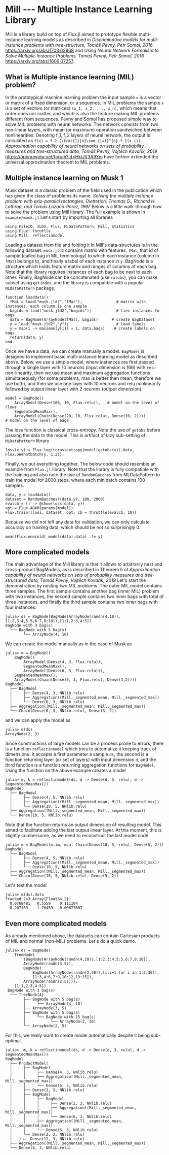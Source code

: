 # Mill --- Multiple Instance Learning Library
 Mill is a library build on top of Flux.jl aimed to prototype flexible multi-instance learning models as described in *Discriminative models for multi-instance problems with tree-structure, Tomáš Pevný, Petr Somol, 2016* https://arxiv.org/abs/1703.02868 and *Using Neural Network Formalism to Solve Multiple-Instance Problems, Tomáš Pevný, Petr Somol, 2016* https://arxiv.org/abs/1609.07257. 
 ## What is Multiple instance learning (MIL) problem?
 In the prototypical machine learning problem the input sample `x` is a vector or matrix of a fixed dimension, or a sequence. In MIL problems the sample `x` is a set of vectors (or matrices) `(x_1, x_2, ..., x_n)`, which means that order does not matter, and which is also the feature making MIL problems different from sequences.
 Pevny and Somol has proposed simple way to solve MIL problems with neural networks. The network consists from two non-linear layers, with mean (or maximum) operation sandwiched between nonlinearities. Denoting f_1, f_2 layers of neural network, the output is calculated as ``f(x) = f_2 (\frac{1}{n}\sum_{i=1}^{n} f_1(x_i))``. *Approximation capability of neural networks on sets of probability measures and tree-structured data, Tomáš Pevný, Vojtěch Kovařík, 2019* https://openreview.net/forum?id=HklJV3A9Ym have further extended the universal approximation theorem to MIL problems.
 ## Multiple instance learning on Musk 1
Musk dataset is a classic problem of the field used in the publication which has given the class of problems its name. *Solving the multiple instance problem with axis-parallel rectangles, Dietterich, Thomas G., Richard H. Lathrop, and Tomás Lozano-Pérez, 1997*
 Below is a little walk-through how to solve the problem using Mill library. The full example is shown in `example/musk.jl`
 Let's start by importing all libraries
```
using FileIO, JLD2, Flux, MLDataPattern, Mill, Statistics
using Flux: throttle
using Mill: reflectinmodel
```
 Loading a dataset from file and folding it in Mill's data-structures is in the following dataset. `musk.jld2` contains matrix with features, `fMat`, that id of sample (called bag in MIL terminology) to which each instance (column in `fMat`) belongs to, and finally a label of each instance in `y`. 
BagNode is a structure which holds feature matrix and ranges of columns of each bag. Note that the library requires instances of each bag to be next to each other. Finally, BagNode can be concatenated (use `catobs`), you can make subset using `getindex`, and the library is compatible with a popular `MLDataPattern` package,
```
function loaddata()
  fMat = load("musk.jld2","fMat");               # matrix with instances, each column is one sample
  bagids = load("musk.jld2","bagids");           # ties instances to bags
  data = BagNode(ArrayNode(fMat), bagids)      # create BagDataset
  y = load("musk.jld2","y");                     # load labels
  y = map(i -> maximum(y[i]) + 1, data.bags)    # create labels on bags
  return(data, y)
end
```
 Once we have a data, we can create manually a model. `BagModel` is designed to implement basic multi-instance learning model as described above. Below, we use a simple model, where instances are first passed through a single layer with 10 neurons (input dimension is 166) with `relu` non-linearity, then we use mean and maximum aggregation functions simultaneously (for some problems, max is better then mean, therefore we use both), and then we use one layer with 10 neurons and relu nonlinearity followed by output linear layer with 2 neurons (output dimension).
```
model = BagModel(
    ArrayModel(Dense(166, 10, Flux.relu)),   # model on the level of Flows
    SegmentedMeanMax(),
    ArrayModel(Chain(Dense(20, 10, Flux.relu), Dense(10, 2))))         # model on the level of bags
```
 The loss function is classical cross-entropy. Note the use of `getobs` before passing the data to the model. This is artifact of lazy sub-setting  of `MLDataPattern` library
```
loss(x,y) = Flux.logitcrossentropy(model(getobs(x)).data, Flux.onehotbatch(y, 1:2));
```
 Finally, we put everything together. The below code should resemble an example from `Flux.jl` library. Note that the library is fully compatible with the training and also note the use of `RandomBatches` from MLDataPattern to train the model for 2000 steps, where each minibatch contains 100 samples.
 ```
data, y = loaddata()
dataset = RandomBatches((data,y), 100, 2000)
evalcb = () -> @show(loss(data, y))
opt = Flux.ADAM(params(model))
Flux.train!(loss, dataset, opt, cb = throttle(evalcb, 10))
```
 
Because we did not left any data for validation, we can only calculate accuracy on training data, which should be not so surprisingly 0.
 ```
mean(Flux.onecold( model(data).data) .!= y)
```
 ## More complicated models
The main advantage of the Mill library is that it allows to arbitrarily nest and cross-product  BagModels, as is described in Theorem 5 of *Approximation capability of neural networks on sets of probability measures and tree-structured data, Tomáš Pevný, Vojtěch Kovařík, 2019*
 Let's start the demonstration by nesting two MIL problems. The outer MIL model contains three samples. The first sample contains another bag (inner MIL) problem with two instances, the second sample contains two inner bags with total of three instances, and finally the third sample contains two inner bags with four instances.
```
julia> ds = BagNode(BagNode(ArrayNode(randn(4,10)),[1:2,3:4,5:5,6:7,8:10]),[1:1,2:3,4:5])
BagNode with 3 bag(s)
  └── BagNode with 5 bag(s)
        └── ArrayNode(4, 10)
```
 We can create the model manually as in the case of Musk as
```
julia> m = BagModel(
    BagModel(
        ArrayModel(Dense(4, 3, Flux.relu)),   
        SegmentedMeanMax(),
        ArrayModel(Dense(6, 3, Flux.relu))),
    SegmentedMeanMax(),
    ArrayModel(Chain(Dense(6, 3, Flux.relu), Dense(3,2))))
BagModel
  ├── BagModel
  │     ├── Dense(4, 3, NNlib.relu)
  │     ├── Aggregation((Mill._segmented_mean, Mill._segmented_max))
  │     └── Dense(6, 3, NNlib.relu)
  ├── Aggregation((Mill._segmented_mean, Mill._segmented_max))
  └── Chain(Dense(6, 3, NNlib.relu), Dense(3, 2))
```
and we can apply the model as
```
julia> m(ds)
ArrayNode(2, 3)
```
 Since constructions of large models can be a process prone to errors, there is a function `reflectinmodel` which tries to automatize it keeping track of dimensions. It accepts a first parameter a sample `ds`, the second is a function returning layer (or set of layers) with input dimension `d`, and the third function is a function returning aggregation functions for `BagModel`. Using the function on the above example creates a model
```
julia> m, k = reflectinmodel(ds, d -> Dense(d, 5, relu), d -> SegmentedMeanMax())
BagModel
  ├── BagModel
  │     ├── Dense(4, 5, NNlib.relu)
  │     ├── Aggregation((Mill._segmented_mean, Mill._segmented_max))
  │     └── Dense(10, 5, NNlib.relu)
  ├── Aggregation((Mill._segmented_mean, Mill._segmented_max))
  └── Dense(10, 5, NNlib.relu)
```
Note that the function returns an output dimension of resulting model. This aimed to facilitate adding the last output linear layer. At this moment, this is slightly cumbersome, as we need to reconstruct the last model node.
```
julia> m = BagModel(m.im, m.a, Chain(Dense(10, 5, relu), Dense(5, 2)))
BagModel
  ├── BagModel
  │     ├── Dense(4, 5, NNlib.relu)
  │     ├── Aggregation((Mill._segmented_mean, Mill._segmented_max))
  │     └── Dense(10, 5, NNlib.relu)
  ├── Aggregation((Mill._segmented_mean, Mill._segmented_max))
  └── Chain(Dense(10, 5, NNlib.relu), Dense(5, 2))
```
 Let's test the model
```
julia> m(ds).data
Tracked 2×3 Array{Float64,2}:
  0.0768481   0.5559    0.111104
 -0.207159   -1.78459  -0.00677607
```
 ## Even more complicated models
As already mentioned above, the datasets can contain Cartesian products of MIL and normal (non-MIL) problems. Let's do a quick demo.
```
julia> ds = BagNode(
    TreeNode(
        (BagNode(ArrayNode(randn(4,10)),[1:2,3:4,5:5,6:7,8:10]),
        ArrayNode(randn(3,5)),
        BagNode(
            BagNode(ArrayNode(randn(2,30)),[i:i+1 for i in 1:2:30]),
            [1:3,4:6,7:9,10:12,13:15]),
        ArrayNode(randn(2,5)))),
    [1:1,2:3,4:5])
 BagNode with 3 bag(s)
  └── TreeNode{4}
        ├── BagNode with 5 bag(s)
        │     └── ArrayNode(4, 10)
        ├── ArrayNode(3, 5)
        ├── BagNode with 5 bag(s)
        │     └── BagNode with 15 bag(s)
        │           └── ArrayNode(2, 30)
        └── ArrayNode(2, 5)
```
For this, we really want to create model automatically despite it being sub-optimal.
```
julia>  m, k = reflectinmodel(ds, d -> Dense(d, 3, relu), d -> SegmentedMeanMax())
BagModel
  ├── ProductModel(
  │     ├── BagModel
  │     │     ├── Dense(4, 3, NNlib.relu)
  │     │     ├── Aggregation((Mill._segmented_mean, Mill._segmented_max))
  │     │     └── Dense(6, 3, NNlib.relu)
  │     ├── Dense(3, 3, NNlib.relu)
  │     ├── BagModel
  │     │     ├── BagModel
  │     │     │     ├── Dense(2, 3, NNlib.relu)
  │     │     │     ├── Aggregation((Mill._segmented_mean, Mill._segmented_max))
  │     │     │     └── Dense(6, 3, NNlib.relu)
  │     │     ├── Aggregation((Mill._segmented_mean, Mill._segmented_max))
  │     │     └── Dense(6, 3, NNlib.relu)
  │     └── Dense(2, 3, NNlib.relu)
  │   ) ↦  Dense(12, 3, NNlib.relu)
  ├── Aggregation((Mill._segmented_mean, Mill._segmented_max))
  └── Dense(6, 3, NNlib.relu)
```